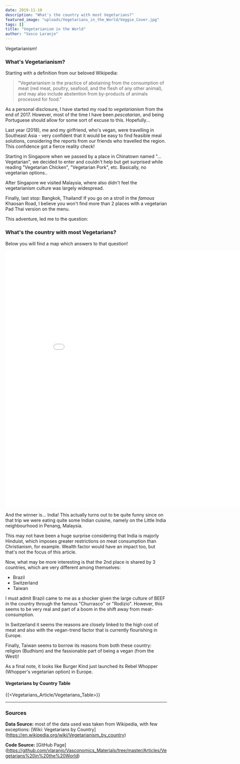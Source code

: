 ```yaml
---
date: 2019-11-10
description: "What's the country with most Vegetarians?"
featured_image: "uploads/Vegetarians_in_the_World/Veggie_Cover.jpg"
tags: []
title: "Vegetarianism in the World"
author: "Vasco Laranjo"
---
```

Vegetarianism!

### What's Vegetarianism?

Starting with a definition from our beloved Wikipedia:

> "Vegetarianism is the practice of abstaining from the consumption of meat (red meat, poultry, seafood, and the flesh of any other animal), and may also include abstention from by-products of animals processed for food."

As a personal disclosure, I have started my road to *vegetarianism* from the end of 2017. However, most of the time I have been *pescatarian*, and being Portuguese should allow for some sort of excuse to this. 
Hopefully...

Last year (2018), me and my girlfriend, who's vegan, were travelling in Southeast Asia - very confident that it would be easy to find feasible meal solutions, considering the reports from our friends who travelled the region. This confidence got a fierce reality check!

Starting in Singapore when we passed by a place in Chinatown named "... Vegetarian", we decided to enter and couldn't help but get surprised while reading "Vegetarian Chicken", "Vegetarian Pork", etc. Basically, no vegetarian options..

After Singapore we visited Malaysia, where also didn't feel the vegetarianism culture was largely widespread. 

Finally, last stop: Bangkok, Thailand! If you go on a stroll in the *famous* Khaosan Road, I believe you won't find more than 2 places with a vegetarian Pad Thai version on the menu.

This adventure, led me to the question:

### What's the country with most Vegetarians?

Below you will find a map which answers to that question!

<iframe width="900" height="800" frameborder="0" scrolling="no" src="//plot.ly/~VascoLaranjo/52.embed"></iframe>

And the winner is... India! This actually turns out to be quite funny since on that trip we were eating quite some Indian cuisine, namely on the Little India neighbourhood in Penang, Malaysia.

This may not have been a huge surprise considering that India is majorly Hinduist, which imposes greater restrictions on meat consumption than Christianism, for example. Wealth factor would have an impact too, but that's not the focus of this article.

Now, what may be more interesting is that the 2nd place is shared by 3 countries, which are very different among themselves:

* Brazil
* Switzerland
* Taiwan    

I must admit Brazil came to me as a shocker given the large culture of BEEF in the country through the famous "Churrasco" or "Rodízio". However, this seems to be very real and part of a boom in the shift away from meat-consumption. 

In Switzerland it seems the reasons are closely linked to the high cost of meat and also with the vegan-trend factor that is currently flourishing in Europe. 

Finally, Taiwan seems to borrow its reasons from both these country: religion (Budhism) and the fassionable part of being a vegan (from the West)!

As a final note, it looks like Burger Kind just launched its Rebel Whopper (Whopper's vegetarian option) in Europe.

#### Vegetarians by Country Table

{{<Vegetarians_Article/Vegetarians_Table>}}

---
### Sources

**Data Source:** most of the data used was taken from Wikipedia, with few exceptions:
[Wiki: Vegetarians by Country] (https://en.wikipedia.org/wiki/Vegetarianism_by_country)


**Code Source:** 
[GitHub Page] (https://github.com/vlaranjo/Vasconomics_Materials/tree/master/Articles/Vegetarians%20in%20the%20World)